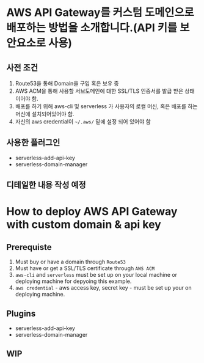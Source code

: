 # AWS API Gateway를 커스텀 도메인으로 배포하는 방법을 소개합니다.(API 키를 보안요소로 사용)

## 사전 조건

1. Route53을 통해 Domain을 구입 혹은 보유 중
2. AWS ACM을 통해 사용할 서브도메인에 대한 SSL/TLS 인증서를 발급 받은 상태이어야 함.
3. 배포를 하기 위해 aws-cli 및 serverless 가 사용자의 로컬 머신, 혹은 배포를 하는 머신에 설치되어있어야 함.
4. 자신의 aws credential이 `~/.aws/` 밑에 설정 되어 있어야 함

## 사용한 플러그인

- serverless-add-api-key
- serverless-domain-manager

## 디테일한 내용 작성 예정

# How to deploy AWS API Gateway with custom domain & api key

## Prerequiste

1. Must buy or have a domain through `Route53`
2. Must have or get a SSL/TLS certificate through `AWS ACM`
3. `aws-cli` and `serverless` must be set up on your local machine or deploying machine for depyoing this example.
4. `aws credential` - aws access key, secret key - must be set up your on deploying machine.

## Plugins

- serverless-add-api-key
- serverless-domain-manager

## WIP
